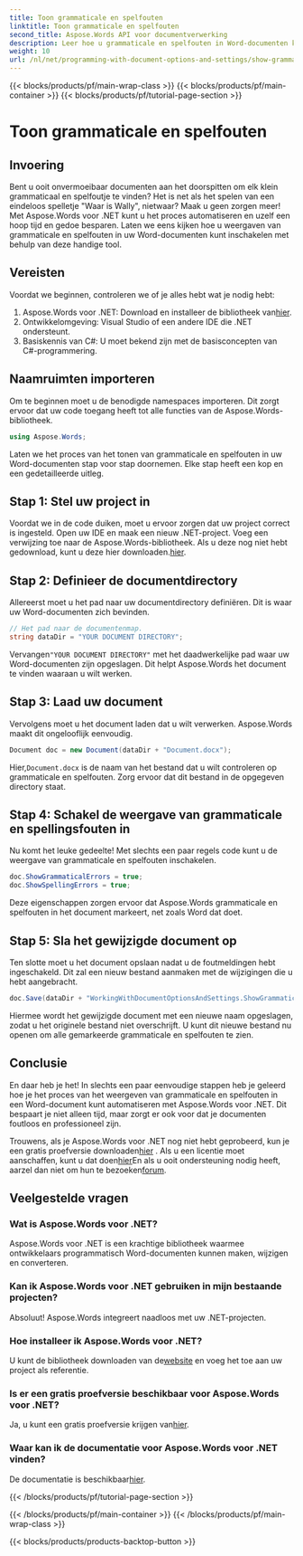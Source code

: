 ```yaml
---
title: Toon grammaticale en spelfouten
linktitle: Toon grammaticale en spelfouten
second_title: Aspose.Words API voor documentverwerking
description: Leer hoe u grammaticale en spelfouten in Word-documenten kunt weergeven met Aspose.Words voor .NET met deze uitgebreide tutorial.
weight: 10
url: /nl/net/programming-with-document-options-and-settings/show-grammatical-and-spelling-errors/
---
```


{{< blocks/products/pf/main-wrap-class >}}
{{< blocks/products/pf/main-container >}}
{{< blocks/products/pf/tutorial-page-section >}}

# Toon grammaticale en spelfouten

## Invoering

Bent u ooit onvermoeibaar documenten aan het doorspitten om elk klein grammaticaal en spelfoutje te vinden? Het is net als het spelen van een eindeloos spelletje "Waar is Wally", nietwaar? Maak u geen zorgen meer! Met Aspose.Words voor .NET kunt u het proces automatiseren en uzelf een hoop tijd en gedoe besparen. Laten we eens kijken hoe u weergaven van grammaticale en spelfouten in uw Word-documenten kunt inschakelen met behulp van deze handige tool.

## Vereisten

Voordat we beginnen, controleren we of je alles hebt wat je nodig hebt:

1.  Aspose.Words voor .NET: Download en installeer de bibliotheek van[hier](https://releases.aspose.com/words/net/).
2. Ontwikkelomgeving: Visual Studio of een andere IDE die .NET ondersteunt.
3. Basiskennis van C#: U moet bekend zijn met de basisconcepten van C#-programmering.

## Naamruimten importeren

Om te beginnen moet u de benodigde namespaces importeren. Dit zorgt ervoor dat uw code toegang heeft tot alle functies van de Aspose.Words-bibliotheek.

```csharp
using Aspose.Words;
```

Laten we het proces van het tonen van grammaticale en spelfouten in uw Word-documenten stap voor stap doornemen. Elke stap heeft een kop en een gedetailleerde uitleg.

## Stap 1: Stel uw project in

 Voordat we in de code duiken, moet u ervoor zorgen dat uw project correct is ingesteld. Open uw IDE en maak een nieuw .NET-project. Voeg een verwijzing toe naar de Aspose.Words-bibliotheek. Als u deze nog niet hebt gedownload, kunt u deze hier downloaden.[hier](https://releases.aspose.com/words/net/).

## Stap 2: Definieer de documentdirectory

Allereerst moet u het pad naar uw documentdirectory definiëren. Dit is waar uw Word-documenten zich bevinden.

```csharp
// Het pad naar de documentenmap.
string dataDir = "YOUR DOCUMENT DIRECTORY";
```

 Vervangen`"YOUR DOCUMENT DIRECTORY"` met het daadwerkelijke pad waar uw Word-documenten zijn opgeslagen. Dit helpt Aspose.Words het document te vinden waaraan u wilt werken.

## Stap 3: Laad uw document

Vervolgens moet u het document laden dat u wilt verwerken. Aspose.Words maakt dit ongelooflijk eenvoudig.

```csharp
Document doc = new Document(dataDir + "Document.docx");
```

 Hier,`Document.docx` is de naam van het bestand dat u wilt controleren op grammaticale en spelfouten. Zorg ervoor dat dit bestand in de opgegeven directory staat.

## Stap 4: Schakel de weergave van grammaticale en spellingsfouten in

Nu komt het leuke gedeelte! Met slechts een paar regels code kunt u de weergave van grammaticale en spelfouten inschakelen.

```csharp
doc.ShowGrammaticalErrors = true;
doc.ShowSpellingErrors = true;
```

Deze eigenschappen zorgen ervoor dat Aspose.Words grammaticale en spelfouten in het document markeert, net zoals Word dat doet.

## Stap 5: Sla het gewijzigde document op

Ten slotte moet u het document opslaan nadat u de foutmeldingen hebt ingeschakeld. Dit zal een nieuw bestand aanmaken met de wijzigingen die u hebt aangebracht.

```csharp
doc.Save(dataDir + "WorkingWithDocumentOptionsAndSettings.ShowGrammaticalAndSpellingErrors.docx");
```

Hiermee wordt het gewijzigde document met een nieuwe naam opgeslagen, zodat u het originele bestand niet overschrijft. U kunt dit nieuwe bestand nu openen om alle gemarkeerde grammaticale en spelfouten te zien.

## Conclusie

En daar heb je het! In slechts een paar eenvoudige stappen heb je geleerd hoe je het proces van het weergeven van grammaticale en spelfouten in een Word-document kunt automatiseren met Aspose.Words voor .NET. Dit bespaart je niet alleen tijd, maar zorgt er ook voor dat je documenten foutloos en professioneel zijn.

 Trouwens, als je Aspose.Words voor .NET nog niet hebt geprobeerd, kun je een gratis proefversie downloaden[hier](https://releases.aspose.com/) . Als u een licentie moet aanschaffen, kunt u dat doen[hier](https://purchase.aspose.com/buy)En als u ooit ondersteuning nodig heeft, aarzel dan niet om hun te bezoeken[forum](https://forum.aspose.com/c/words/8).

## Veelgestelde vragen

### Wat is Aspose.Words voor .NET?
Aspose.Words voor .NET is een krachtige bibliotheek waarmee ontwikkelaars programmatisch Word-documenten kunnen maken, wijzigen en converteren.

### Kan ik Aspose.Words voor .NET gebruiken in mijn bestaande projecten?
Absoluut! Aspose.Words integreert naadloos met uw .NET-projecten.

### Hoe installeer ik Aspose.Words voor .NET?
 U kunt de bibliotheek downloaden van de[website](https://releases.aspose.com/words/net/) en voeg het toe aan uw project als referentie.

### Is er een gratis proefversie beschikbaar voor Aspose.Words voor .NET?
 Ja, u kunt een gratis proefversie krijgen van[hier](https://releases.aspose.com/).

### Waar kan ik de documentatie voor Aspose.Words voor .NET vinden?
 De documentatie is beschikbaar[hier](https://reference.aspose.com/words/net/).

{{< /blocks/products/pf/tutorial-page-section >}}

{{< /blocks/products/pf/main-container >}}
{{< /blocks/products/pf/main-wrap-class >}}

{{< blocks/products/products-backtop-button >}}
